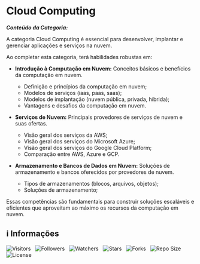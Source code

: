 <!-- Título -->
# Cloud Computing

***Conteúdo da Categoria:***

A categoria Cloud Computing é essencial para desenvolver, implantar e gerenciar aplicações e serviços na nuvem.

Ao completar esta categoria, terá habilidades robustas em:

* **Introdução à Computação em Nuvem:** Conceitos básicos e benefícios da computação em nuvem.
  * Definição e princípios da computação em nuvem;
  * Modelos de serviços (iaas, paas, saas);
  * Modelos de implantação (nuvem pública, privada, híbrida);
  * Vantagens e desafios da computação em nuvem.

* **Serviços de Nuvem:** Principais provedores de serviços de nuvem e suas ofertas.
  * Visão geral dos serviços da AWS;
  * Visão geral dos serviços do Microsoft Azure;
  * Visão geral dos serviços do Google Cloud Platform;
  * Comparação entre AWS, Azure e GCP.

* **Armazenamento e Bancos de Dados em Nuvem:** Soluções de armazenamento e bancos oferecidos por provedores de nuvem.
  * Tipos de armazenamentos (blocos, arquivos, objetos);
  * Soluções de armazenamento;

Essas competências são fundamentais para construir soluções escaláveis e eficientes que aproveitam ao máximo os recursos da computação em nuvem.

<!-- Informações -->
## &#8505; Informações

![Visitors](https://api.visitorbadge.io/api/visitors?path=Devsgeeknerd%2Fcat-clo-com&label=Visitantes&labelColor=%23700070&labelStyle=none&countColor=%23000fff&style=plastic&color=%23ffffff "Total de Visitantes")
&nbsp;
![Followers](https://img.shields.io/github/followers/Devsgeeknerd?style=p&label=Seguidores&labelColor=800080&color=000fff "Total de Seguidores")
&nbsp;
![Watchers](https://img.shields.io/github/watchers/Devsgeeknerd/cat-clo-com?style=p&label=Observadores&labelColor=800080&color=000fff "Total de Observadores")
&nbsp;
![Stars](https://img.shields.io/github/stars/Devsgeeknerd/cat-clo-com?style=p&label=Estrelas&labelColor=800080&color=000fff "Total de Estrelas")
&nbsp;
![Forks](https://img.shields.io/github/forks/Devsgeeknerd/cat-clo-com?style=p&label=Bifurcações&labelColor=800080&color=000fff "Total de Bifurcações")
&nbsp;
![Repo Size](https://img.shields.io/github/repo-size/Devsgeeknerd/cat-clo-com?style=p&label=Tamanho&labelColor=800080&color=000fff "Tamanho do Repositório")
&nbsp;
![License](https://img.shields.io/github/license/Devsgeeknerd/cat-clo-com?style=p&label=Licença&labelColor=800080&color=000fff "Licença do Repositório")
